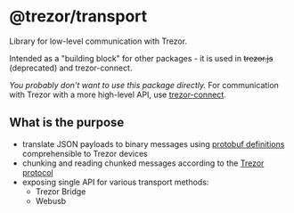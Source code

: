 # @trezor/transport

Library for low-level communication with Trezor.

Intended as a "building block" for other packages - it is used in ~~trezor.js~~ (deprecated) and trezor-connect.

*You probably don't want to use this package directly.* For communication with Trezor with a more high-level API, use [trezor-connect](https://github.com/trezor/connect).

## What is the purpose

- translate JSON payloads to binary messages using [protobuf definitions](https://github.com/trezor/trezor-common/tree/master/protob) comprehensible to Trezor devices
- chunking and reading chunked messages according to the [Trezor protocol](https://github.com/trezor/trezor-common/blob/master/protob/protocol.md)
- exposing single API for various transport methods:
  - Trezor Bridge
  - Webusb

